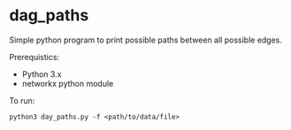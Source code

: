 # dag_paths

Simple python program to print possible paths between all possible edges. 


Prerequistics:
* Python 3.x
* networkx python module


To run:

`python3 day_paths.py -f <path/to/data/file>`
